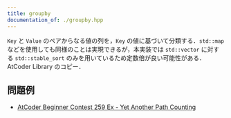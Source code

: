 ```yaml
---
title: groupby
documentation_of: ./groupby.hpp
---
```


`Key` と `Value` のペアからなる値の列を，`Key` の値に基づいて分類する．`std::map` などを使用しても同様のことは実現できるが，本実装では `std::vector` に対する `std::stable_sort` のみを用いているため定数倍が良い可能性がある．
AtCoder Library のコピー．

## 問題例

- [AtCoder Beginner Contest 259 Ex - Yet Another Path Counting](https://atcoder.jp/contests/abc259/tasks/abc259_h)
